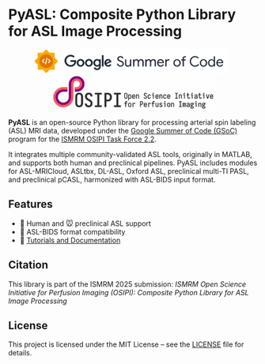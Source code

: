 # PyASL: Composite Python Library for ASL Image Processing

<p align="center">
  <img src="https://raw.githubusercontent.com/Trico01/pyasl/main/docs/gsoc_logo.svg" alt="Google Summer of Code" height="50"/>
  &nbsp;&nbsp;
  <img src="https://raw.githubusercontent.com/Trico01/pyasl/main/docs/osipi_logo.png" alt="OSIPI" height="70"/>
</p>

**PyASL** is an open-source Python library for processing arterial spin labeling (ASL) MRI data, developed under the [Google Summer of Code (GSoC)](https://summerofcode.withgoogle.com/) program for the [ISMRM OSIPI Task Force 2.2](https://osipi.ismrm.org/task-forces/task-force-2-2/).

It integrates multiple community-validated ASL tools, originally in MATLAB, and supports both human and preclinical pipelines. PyASL includes modules for ASL-MRICloud, ASLtbx, DL-ASL, Oxford ASL, preclinical multi-TI PASL, and preclinical pCASL, harmonized with ASL-BIDS input format.



## Features

- 🧠 Human and 🐭 preclinical ASL support
- 📂 ASL-BIDS format compatibility
- 📘 [Tutorials and Documentation](https://github.com/Trico01/pyasl/wiki/Tutorials)



## Citation

This library is part of the ISMRM 2025 submission:
*ISMRM Open Science Initiative for Perfusion Imaging (OSIPI): Composite Python Library for ASL Image Processing*



## License
This project is licensed under the MIT License – see the [LICENSE](https://github.com/Trico01/PyASL/blob/main/LICENSE) file for details.

